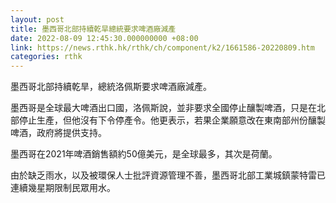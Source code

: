 ```yaml
---
layout: post
title: 墨西哥北部持續乾旱總統要求啤酒廠減產
date: 2022-08-09 12:45:30.000000000 +08:00
link: https://news.rthk.hk/rthk/ch/component/k2/1661586-20220809.htm
categories: rthk
---
```


墨西哥北部持續乾旱，總統洛佩斯要求啤酒廠減產。

墨西哥是全球最大啤酒出口國，洛佩斯說，並非要求全國停止釀製啤酒，只是在北部停止生產，但他沒有下令停產令。他更表示，若果企業願意改在東南部州份釀製啤酒，政府將提供支持。

墨西哥在2021年啤酒銷售額約50億美元，是全球最多，其次是荷蘭。

由於缺乏雨水，以及被環保人士批評資源管理不善，墨西哥北部工業城鎮蒙特雷已連續幾星期限制民眾用水。
